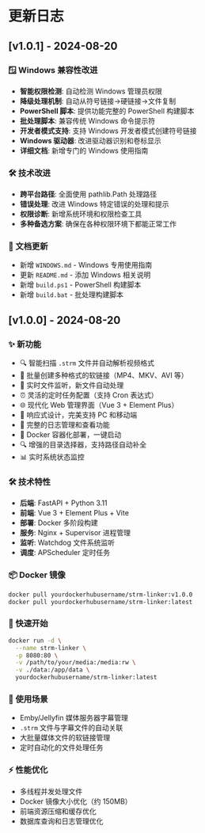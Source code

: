 # 更新日志

## [v1.0.1] - 2024-08-20

### 🪟 Windows 兼容性改进
- **智能权限检测**: 自动检测 Windows 管理员权限
- **降级处理机制**: 自动从符号链接→硬链接→文件复制
- **PowerShell 脚本**: 提供功能完整的 PowerShell 构建脚本
- **批处理脚本**: 兼容传统 Windows 命令提示符
- **开发者模式支持**: 支持 Windows 开发者模式创建符号链接
- **Windows 驱动器**: 改进驱动器识别和卷标显示
- **详细文档**: 新增专门的 Windows 使用指南

### 🛠 技术改进
- **跨平台路径**: 全面使用 pathlib.Path 处理路径
- **错误处理**: 改进 Windows 特定错误的处理和提示
- **权限诊断**: 新增系统环境和权限检查工具
- **多种备选方案**: 确保在各种权限环境下都能正常工作

### 📖 文档更新
- 新增 `WINDOWS.md` - Windows 专用使用指南
- 更新 `README.md` - 添加 Windows 相关说明
- 新增 `build.ps1` - PowerShell 构建脚本
- 新增 `build.bat` - 批处理构建脚本

## [v1.0.0] - 2024-08-20

### ✨ 新功能
- 🔍 智能扫描 `.strm` 文件并自动解析视频格式
- 🔗 批量创建多种格式的软链接（MP4、MKV、AVI 等）
- 👀 实时文件监听，新文件自动处理
- ⏰ 灵活的定时任务配置（支持 Cron 表达式）
- 🌐 现代化 Web 管理界面（Vue 3 + Element Plus）
- 📱 响应式设计，完美支持 PC 和移动端
- 📝 完整的日志管理和查看功能
- 🐳 Docker 容器化部署，一键启动
- 🔍 增强的目录选择器，支持路径自动补全
- 📊 实时系统状态监控

### 🛠 技术特性
- **后端**: FastAPI + Python 3.11
- **前端**: Vue 3 + Element Plus + Vite
- **部署**: Docker 多阶段构建
- **服务**: Nginx + Supervisor 进程管理
- **监听**: Watchdog 文件系统监听
- **调度**: APScheduler 定时任务

### 📦 Docker 镜像
```bash
docker pull yourdockerhubusername/strm-linker:v1.0.0
docker pull yourdockerhubusername/strm-linker:latest
```

### 🚀 快速开始
```bash
docker run -d \
  --name strm-linker \
  -p 8080:80 \
  -v /path/to/your/media:/media:rw \
  -v ./data:/app/data \
  yourdockerhubusername/strm-linker:latest
```

### 🎯 使用场景
- Emby/Jellyfin 媒体服务器字幕管理
- `.strm` 文件与字幕文件的自动关联
- 大批量媒体文件的软链接管理
- 定时自动化的文件处理任务

### ⚡ 性能优化
- 多线程并发处理文件
- Docker 镜像大小优化（约 150MB）
- 前端资源压缩和缓存优化
- 数据库查询和日志管理优化
